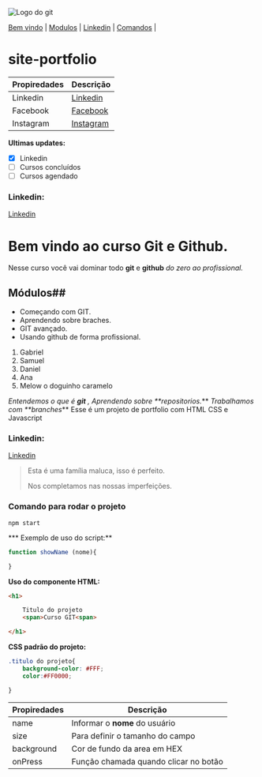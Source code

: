 
![Logo do git](https://sujeitoprogramador.com/wp-content/uploads/2021/04/gitimage.png)

[Bem vindo](site-portfolio#bem-vindo-ao-curso-git-e-github) |
[Modulos](site-portfolio#módulos) |
[Linkedin](site-portfolio#linkedin-1) |
[Comandos](site-portfolio#comando-para-rodar-o-projeto) |
# site-portfolio

Propiredades | Descrição
-------------|----------
Linkedin | [Linkedin](https://www.linkedin.com/in/ana-silva-23199471/)
Facebook | [Facebook](https://www.facebook.com/Estudantede.Biomedicina/)
Instagram | [Instagram](https://www.instagram.com/whospretiinha/)

**Ultimas updates:**
- [X] Linkedin
- [ ] Cursos concluídos
- [ ] Cursos agendado

### Linkedin:
   [Linkedin](https://www.linkedin.com/in/ana-silva-23199471/)
# Bem vindo ao curso Git e Github.
Nesse curso você vai  dominar todo **git** e **github** _do zero ao profissional._


## Módulos##
* Começando com GIT.
* Aprendendo sobre braches.
* GIT avançado.
* Usando github de forma profissional.



1. Gabriel
2. Samuel
3. Daniel
4. Ana
5. Melow o doguinho caramelo



_Entendemos o que é **git** , Aprendendo sobre **repositorios._** _Trabalhamos com **branches_**
Esse é um projeto de portfolio com HTML CSS e Javascript


### Linkedin:
[Linkedin](https://www.linkedin.com/in/ana-silva-23199471/)

>Esta é uma família maluca, isso é perfeito.
>
>Nos completamos nas nossas imperfeições.

### Comando para rodar o projeto

```
npm start
```

*** Exemplo de uso do script:**

```js
function showName (nome){

}
```
**Uso do componente HTML:**
```html
<h1>

    Titulo do projeto 
    <span>Curso GIT<span>

</h1>
```

**CSS padrão do projeto:**
```css
.titulo do projeto{
    background-color: #FFF;
    color:#FF0000;

}
```

Propiredades | Descrição
-------------|----------
name | Informar o **nome** do usuário
size | Para definir o tamanho do campo
background | Cor de fundo da area em HEX
onPress | Função chamada quando clicar no botão


